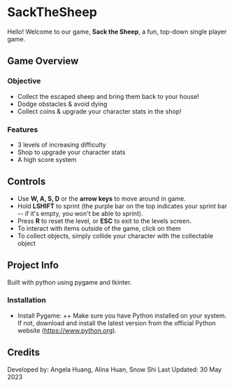 # SackTheSheep
Hello! Welcome to our game, **Sack the Sheep**, a fun, top-down single player game. 

## Game Overview

### Objective
+ Collect the escaped sheep and bring them back to your house!
+ Dodge obstacles & avoid dying
+ Collect coins & upgrade your character stats in the shop!

### Features
+ 3 levels of increasing difficulty
+ Shop to upgrade your character stats
+ A high score system

## Controls
+ Use **W, A, S, D** or the **arrow keys** to move around in game.
+ Hold **LSHIFT** to sprint (the purple bar on the top indicates your sprint bar -- if it's empty, you won't be able to sprint).
+ Press **R** to reset the level, or **ESC** to exit to the levels screen.
+ To interact with items outside of the game, click on them
+ To collect objects, simply collide your character with the collectable object

## Project Info
Built with python using pygame and tkinter.

### Installation
+ Install Pygame:
++ Make sure you have Python installed on your system. If not, download and install the latest version from the official Python website (https://www.python.org).


## Credits
Developed by: Angela Huang, Alina Huan, Snow Shi
Last Updated: 30 May 2023
